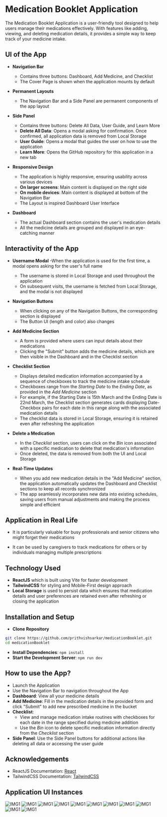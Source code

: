 # Medication Booklet Application

The Medication Booklet Application is a user-friendly tool designed to help users manage their medications effectively. With features like adding, viewing, and deleting medication details, it provides a simple way to keep track of your medicine intake.

## UI of the App

- **Navigation Bar**

  - Contains three buttons: Dashboard, Add Medicine, and Checklist
  - The Cover Page is shown when the application mounts by default

- **Permanent Layouts**

  - The Navigation Bar and a Side Panel are permanent components of the app layout

- **Side Panel**

  - Contains three buttons: Delete All Data, User Guide, and Learn More
  - **Delete All Data**: Opens a modal asking for confirmation. Once confirmed, all application data is removed from Local Storage
  - **User Guide**: Opens a modal that guides the user on how to use the application
  - **Learn More**: Opens the GitHub repository for this application in a new tab

- **Responsive Design**

  - The application is highly responsive, ensuring usability across various devices
  - **On larger screens**: Main content is displayed on the right side
  - **On mobile devices**: Main content is displayed at bottom of the Navigation Bar
  - The Layout is inspired Dashboard User Interface

- **Dashboard**
  - The actual Dashboard section contains the user's medication details
  - All the medicine details are grouped and displayed in an eye-catching manner

## Interactivity of the App

- **Username Modal**
  -When the application is used for the first time, a modal opens asking for the user's full name

  - The username is stored in Local Storage and used throughout the application
  - On subsequent visits, the username is fetched from Local Storage, and the modal is not displayed

- **Navigation Buttons**

  - When clicking on any of the Navigation Buttons, the corresponding section is displayed
  - The Button UI (length and color) also changes

- **Add Medicine Section**

  - A form is provided where users can input details about their medications
  - Clicking the "Submit" button adds the medicine details, which are then visible in the Dashboard and in the Checklist section

- **Checklist Section**

  - Displays detailed medication information accompanied by a sequence of checkboxes to track the medicine intake schedule
  - Checkboxes range from the *Starting Date* to the *Ending Date*, as provided in the *Add Medicine* section
  - For example, if the Starting Date is 15th March and the Ending Date is 22nd March, the Checklist section generates cards displaying Date-Checkbox pairs for each date in this range along with the associated medication details
  - The checklist data is stored in Local Storage, ensuring it is retained even after refreshing the application

- **Delete a Medication**

  - In the *Checklist* section, users can click on the *Bin* icon associated with a specific medication to delete that medication's information
  - Once deleted, the data is removed from both the UI and Local Storage

- **Real-Time Updates**
  - When you add new medication details in the "Add Medicine" section, the application automatically updates the Dashboard and Checklist sections to keep all records synchronized
  - The app seamlessly incorporates new data into existing schedules, saving users from manual adjustments and making the process simple and efficient

## Application in Real Life

- It is particularly valuable for busy professionals and senior citizens who might forget their medications

- It can be used by caregivers to track medications for others or by individuals managing multiple prescriptions

## Technology Used

- **ReactJS** which is built using Vite for faster development
- **TailwindCSS** for styling and Mobile-First design approach
- **Local Storage** is used to persist data which ensures that medication details and user preferences are retained even after refreshing or closing the application

## Installation and Setup

- **Clone Repository**

```bash
git clone https://github.com/prithvishsarkar/medicationBooklet.git
cd medicationBooklet
```

- **Install Dependencies**: `npm install`
- **Start the Development Server**: `npm run dev`

## How to use the App?

- Launch the Application
- Use the Navigation Bar to navigation throughout the App
- **Dashboard**: View all your medicine details
- **Add Medicine**: Fill in the medication details in the provided form and click "Submit" to add new prescribed medicine in the bucket
- **Checklist**:
  - View and manage medication intake routines with checkboxes for each date in the range specified during medicine addition
  - Use the *Bin* icon to delete specific medication information directly from the *Checklist* section
- **Side Panel**: Use the Side Panel buttons for additional actions like deleting all data or accessing the user guide

## Acknowledgements

- ReactJS Documentation: [React](https://react.dev/learn)
- TailwindCSS Documentation: [TailwindCSS](https://tailwindcss.com/docs/installation)

## Application UI Instances

![IMG1](screenshots/img1.png)
![IMG1](screenshots/img2.png)
![IMG1](screenshots/img3.png)
![IMG1](screenshots/img4.png)
![IMG1](screenshots/img5.png)
![IMG1](screenshots/img6.png)
![IMG1](screenshots/img7.png)
![IMG1](screenshots/img8.png)
![IMG1](screenshots/img9.png)
![IMG1](screenshots/img10.png)
![IMG1](screenshots/img11.png)

